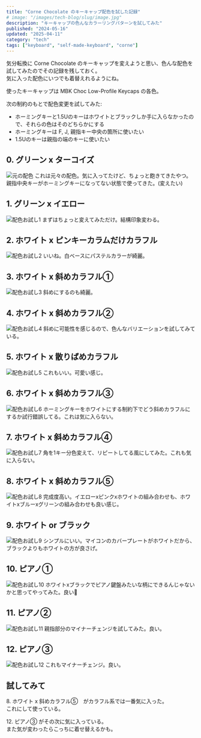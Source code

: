 ```yaml
---
title: "Corne Chocolate のキーキャップ配色を試した記録"
# image: "/images/tech-blog/slug/image.jpg"
description: "キーキャップの色んなカラーリングパターンを試してみた"
published: "2024-05-16"
updated: "2025-04-11"
category: "tech"
tags: ["keyboard", "self-made-keyboard", "corne"]
---
```


気分転換に Corne Chocolate のキーキャップを変えようと思い、色んな配色を試してみたのでその記録を残しておく。  
気に入った配色にいつでも着替えれるようにね。

使ったキーキャップは MBK Choc Low-Profile Keycaps の各色。

次の制約のもとで配色変更を試してみた:

- ホーミングキーと1.5Uのキーはホワイトとブラックしか手に入らなかったので、それらの色はそのどちらかにする
- ホーミングキーは F, J, 親指キー中央の箇所に使いたい
- 1.5Uのキーは親指の端のキーに使いたい

## 0. グリーン x ターコイズ

![元の配色](/images/tech-blog/2024-corne-chocolate-keycap-colorings/corne-color-trial-origin.avif)
これは元々の配色。気に入ってたけど、ちょっと飽きてきたやつ。  
親指中央キーがホーミングキーになってない状態で使ってきた。(変えたい)

## 1. グリーン x イエロー

![配色お試し1](/images/tech-blog/2024-corne-chocolate-keycap-colorings/corne-color-trial-1.avif)
まずはちょっと変えてみただけ。結構印象変わる。

## 2. ホワイト x ピンキーカラムだけカラフル

![配色お試し2](/images/tech-blog/2024-corne-chocolate-keycap-colorings/corne-color-trial-2.avif)
いいね。白ベースにパステルカラーが綺麗。

## 3. ホワイト x 斜めカラフル①

![配色お試し3](/images/tech-blog/2024-corne-chocolate-keycap-colorings/corne-color-trial-3.avif)
斜めにするのも綺麗。

## 4. ホワイト x 斜めカラフル②

![配色お試し4](/images/tech-blog/2024-corne-chocolate-keycap-colorings/corne-color-trial-4.avif)
斜めに可能性を感じるので、色んなバリエーションを試してみている。

## 5. ホワイト x 散りばめカラフル

![配色お試し5](/images/tech-blog/2024-corne-chocolate-keycap-colorings/corne-color-trial-5.avif)
これもいい。可愛い感じ。

## 6. ホワイト x 斜めカラフル③

![配色お試し6](/images/tech-blog/2024-corne-chocolate-keycap-colorings/corne-color-trial-6.avif)
ホーミングキーをホワイトにする制約下でどう斜めカラフルにするか試行錯誤してる。これは気に入らない。

## 7. ホワイト x 斜めカラフル④

![配色お試し7](/images/tech-blog/2024-corne-chocolate-keycap-colorings/corne-color-trial-7.avif)
角を1キー分色変えて、リピートしてる風にしてみた。これも気に入らない。

## 8. ホワイト x 斜めカラフル⑤

![配色お試し8](/images/tech-blog/2024-corne-chocolate-keycap-colorings/corne-color-trial-8.avif)
完成度高い。イエローxピンクxホワイトの組み合わせも、ホワイトxブルーxグリーンの組み合わせも良い感じ。

## 9. ホワイト or ブラック

![配色お試し9](/images/tech-blog/2024-corne-chocolate-keycap-colorings/corne-color-trial-9.avif)
シンプルにいい。マイコンのカバープレートがホワイトだから、ブラックよりもホワイトの方が良さげ。

## 10. ピアノ①

![配色お試し10](/images/tech-blog/2024-corne-chocolate-keycap-colorings/corne-color-trial-10.avif)
ホワイトxブラックでピアノ鍵盤みたいな柄にできるんじゃないかと思ってやってみた。良い&#x1f3b9;

## 11. ピアノ②

![配色お試し11](/images/tech-blog/2024-corne-chocolate-keycap-colorings/corne-color-trial-11.avif)
親指部分のマイナーチェンジを試してみた。良い。

## 12. ピアノ③

![配色お試し12](/images/tech-blog/2024-corne-chocolate-keycap-colorings/corne-color-trial-12.avif)
これもマイナーチェンジ。良い。

## 試してみて

8\. ホワイト x 斜めカラフル⑤　がカラフル系では一番気に入った。  
これにして使っている。

12\. ピアノ③ がその次に気に入っている。  
また気が変わったらこっちに着せ替えるかも。
